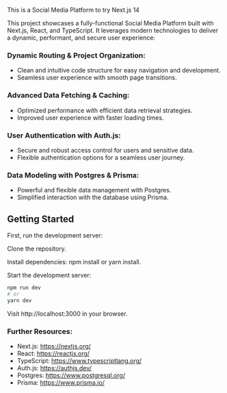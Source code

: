 This is a Social Media Platform to try Next.js 14

This project showcases a fully-functional Social Media Platform built with Next.js, React, and TypeScript. It leverages modern technologies to deliver a dynamic, performant, and secure user experience:

### Dynamic Routing & Project Organization:
- Clean and intuitive code structure for easy navigation and development.
- Seamless user experience with smooth page transitions.

### Advanced Data Fetching & Caching:
- Optimized performance with efficient data retrieval strategies.
- Improved user experience with faster loading times.

### User Authentication with Auth.js:
- Secure and robust access control for users and sensitive data.
- Flexible authentication options for a seamless user journey.

### Data Modeling with Postgres & Prisma:
- Powerful and flexible data management with Postgres.
- Simplified interaction with the database using Prisma.

## Getting Started

First, run the development server:

Clone the repository.

Install dependencies: npm install or yarn install.

Start the development server:
```bash
npm run dev
# or
yarn dev
```

Visit http://localhost:3000 in your browser.


### Further Resources:

- Next.js: https://nextjs.org/
- React: https://reactjs.org/
- TypeScript: https://www.typescriptlang.org/
- Auth.js: https://authjs.dev/
- Postgres: https://www.postgresql.org/
- Prisma: https://www.prisma.io/